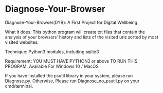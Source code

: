 # Diagnose-Your-Browser
Diagnose-Your-Browser(DYB): A First Project for Digital Wellbeing

What it does: 
This python program will create txt files that contain the analysis of your browsers' history 
and lists of the visited urls sorted by most visited websites.

Technique:
Python3 modules, including sqlite3

Requirement: YOU MUST HAVE PYTHON3 or above TO RUN THIS PROGRAM. 
Available For Windows 10 / MacOS

If you have installed the psutil library in your system, please run Diagnose.py. 
Otherwise, Please run Diagnose_no_psutil.py on your cmd/terminal. 


